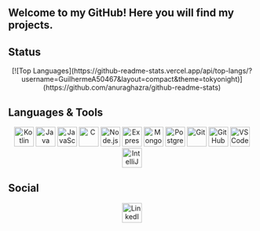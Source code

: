 ## Welcome to my GitHub! Here you will find my projects.

## Status
<p align="center">
  [![Top Languages](https://github-readme-stats.vercel.app/api/top-langs/?username=GuilhermeA50467&layout=compact&theme=tokyonight)](https://github.com/anuraghazra/github-readme-stats)
</p>


## Languages & Tools

<p align="center">
  <img src="https://cdn.jsdelivr.net/gh/devicons/devicon/icons/kotlin/kotlin-original.svg" width="40" alt="Kotlin"/>
  <img src="https://cdn.jsdelivr.net/gh/devicons/devicon/icons/java/java-original.svg" width="40" alt="Java"/>
  <img src="https://cdn.jsdelivr.net/gh/devicons/devicon/icons/javascript/javascript-original.svg" width="40" alt="JavaScript"/>
  <img src="https://cdn.jsdelivr.net/gh/devicons/devicon/icons/c/c-original.svg" width="40" alt="C"/>
  <img src="https://cdn.jsdelivr.net/gh/devicons/devicon/icons/nodejs/nodejs-original.svg" width="40" alt="Node.js"/>
  <img src="https://cdn.jsdelivr.net/gh/devicons/devicon/icons/express/express-original.svg" width="40" alt="Express"/>
  <img src="https://cdn.jsdelivr.net/gh/devicons/devicon/icons/mongodb/mongodb-original.svg" width="40" alt="MongoDB"/>
  <img src="https://cdn.jsdelivr.net/gh/devicons/devicon/icons/postgresql/postgresql-original.svg" width="40" alt="PostgreSQL"/>
  <img src="https://cdn.jsdelivr.net/gh/devicons/devicon/icons/git/git-original.svg" width="40" alt="Git"/>
  <img src="https://cdn.jsdelivr.net/gh/devicons/devicon/icons/github/github-original.svg" width="40" alt="GitHub"/>
  <img src="https://cdn.jsdelivr.net/gh/devicons/devicon/icons/vscode/vscode-original.svg" width="40" alt="VS Code"/>
  <img src="https://cdn.jsdelivr.net/gh/devicons/devicon/icons/intellij/intellij-original.svg" width="40" alt="IntelliJ"/>
</p>

## Social

<p align="center">
  <a href="https://www.linkedin.com/in/guilherme-coutinho-b5a771315/" target="_blank">
    <img src="https://cdn.jsdelivr.net/gh/devicons/devicon/icons/linkedin/linkedin-original.svg" width="40" alt="LinkedIn"/>
  </a>
</p>
